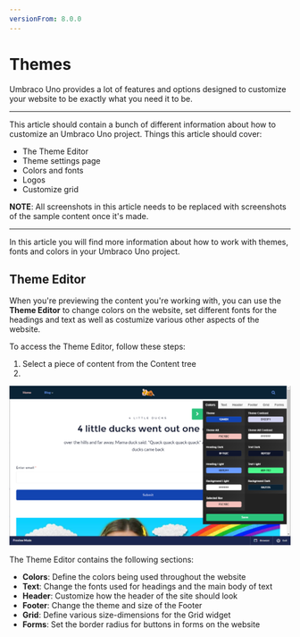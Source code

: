 ```yaml
---
versionFrom: 8.0.0
---
```


# Themes

Umbraco Uno provides a lot of features and options designed to customize your website to be exactly what you need it to be.

----------
This article should contain a bunch of different information about how to customize an Umbraco Uno project.
Things this article should cover:

* The Theme Editor
* Theme settings page
* Colors and fonts
* Logos
* Customize grid

**NOTE**: All screenshots in this article needs to be replaced with screenshots of the sample content once it's made.

----------

In this article you will find more information about how to work with themes, fonts and colors in your Umbraco Uno project.

## Theme Editor

When you're previewing the content you're working with, you can use the **Theme Editor** to change colors on the website, set different fonts for the headings and text as well as costumize various other aspects of the website.

To access the Theme Editor, follow these steps:

1. Select a piece of content from the Content tree
2. 

![The Theme Editor on the sample site](images/Theme-editor.png)

The Theme Editor contains the following sections:

* **Colors**: Define the colors being used throughout the website
* **Text**: Change the fonts used for headings and the main body of text
* **Header**: Customize how the header of the site should look
* **Footer**: Change the theme and size of the Footer
* **Grid**: Define various size-dimensions for the Grid widget
* **Forms**: Set the border radius for buttons in forms on the website
